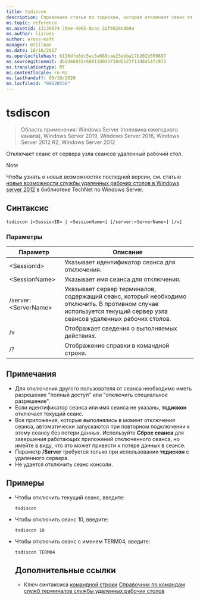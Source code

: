 ```yaml
---
title: tsdiscon
description: Справочная статья по тсдискон, которая отключает сеанс от сервера узла сеансов удаленных рабочих столов.
ms.topic: reference
ms.assetid: 13139674-7dee-4965-8cac-32f4928e8b9a
ms.author: lizross
author: eross-msft
manager: mtillman
ms.date: 10/16/2017
ms.openlocfilehash: b116dfe8dc5ac3a689cae23ebba17b202b509897
ms.sourcegitcommit: db2d46842c68813d043738d6523f13d8454fc972
ms.translationtype: MT
ms.contentlocale: ru-RU
ms.lasthandoff: 09/10/2020
ms.locfileid: "89628556"
---
```

# <a name="tsdiscon"></a>tsdiscon

> Область применения: Windows Server (половина ежегодного канала), Windows Server 2019, Windows Server 2016, Windows Server 2012 R2, Windows Server 2012

Отключает сеанс от сервера узла сеансов удаленный рабочий стол.



> [!NOTE]
> Чтобы узнать о новых возможностях последней версии, см. статью [новые возможности службы удаленных рабочих столов в Windows server 2012](/previous-versions/orphan-topics/ws.11/hh831527(v=ws.11)) в библиотеке TechNet по Windows Server.

## <a name="syntax"></a>Синтаксис
```
tsdiscon [<SessionID> | <SessionName>] [/server:<ServerName>] [/v]
```

### <a name="parameters"></a>Параметры

|Параметр|Описание|
|-------|--------|
|\<SessionId>|Указывает идентификатор сеанса для отключения.|
|\<SessionName>|Указывает имя сеанса для отключения.|
|/server:\<ServerName>|Указывает сервер терминалов, содержащий сеанс, который необходимо отключить. В противном случае используется текущий сервер узла сеансов удаленных рабочих столов.|
|/v|Отображает сведения о выполняемых действиях.|
|/?|Отображение справки в командной строке.|

## <a name="remarks"></a>Примечания
-   Для отключения другого пользователя от сеанса необходимо иметь разрешение "полный доступ" или "отключить специальное разрешение".
-   Если идентификатор сеанса или имя сеанса не указаны, **тсдискон** отключает текущий сеанс.
-   Все приложения, которые выполнялись в момент отключения сеанса, автоматически запускаются при повторном подключении к этому сеансу без потери данных. Используйте **Сброс сеанса** для завершения работающих приложений отключенного сеанса, но имейте в виду, что это может привести к потере данных в сеансе.
-   Параметр **/Server** требуется только при использовании **тсдискон** с удаленного сервера.
-   Не удается отключить сеанс консоли.

## <a name="examples"></a>Примеры
- Чтобы отключить текущий сеанс, введите:
  ```
  tsdiscon
  ```
- Чтобы отключить сеанс 10, введите:
  ```
  tsdiscon 10
  ```
- Чтобы отключить сеанс с именем TERM04, введите:
  ```
  tsdiscon TERM04
  ```
  ## <a name="additional-references"></a>Дополнительные ссылки
  - Ключ синтаксиса [командной строки](command-line-syntax-key.md) 
   [Справочник по командам служб терминалов службы удаленных рабочих столов](remote-desktop-services-terminal-services-command-reference.md)
